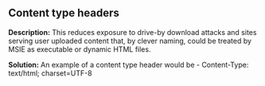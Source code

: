 
Content type headers
-------

**Description:**
This reduces exposure to drive-by download attacks and sites serving user uploaded content that, by clever naming, could be treated by MSIE as executable or dynamic HTML files.


**Solution:**
An example of a content type header would be - Content-Type: text/html; charset=UTF-8

	